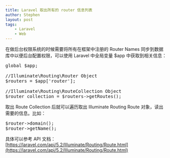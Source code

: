 ```yaml
---
title: Laravel 取出所有的 router 信息列表
author: Stephen
layout: post
tags:
    - Laravel
    - Web
---
```

在做后台权限系统的时候需要将所有在框架中注册的 Router Names 同步到数据库中以便后台配置权限，可以使用 Laravel 中全局变量 $app 中获取到相关信息：

<pre>
global $app;

//Illuminate\Routing\Router Object
$routers = $app['router'];

//Illuminate\Routing\RouteCollection Object
$router_collection = $routers->getRoutes();
</pre>
取出 Route Collection 后就可以遍历取出 Illuminate Routing Route 对象，读出需要的信息。比如：
<pre>
$router->domain();
$router->getName();
</pre>
具体可以参考 API 文档：[https://laravel.com/api/5.2/Illuminate/Routing/Route.html](https://laravel.com/api/5.2/Illuminate/Routing/Route.html)
